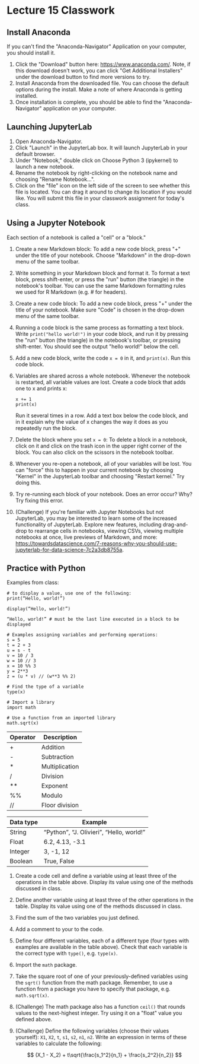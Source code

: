 # Lecture 15 Classwork

## Install Anaconda

If you can't find the "Anaconda-Navigator" Application on your computer, you should install it. 

1. Click the "Download" button here: https://www.anaconda.com/. Note, if this download doesn't work, you can click "Get Additional Installers" under the download button to find more versions to try.
2. Install Anaconda from the downloaded file. You can choose the default options during the install. Make a note of where Anaconda is getting installed.
3. Once installation is complete, you should be able to find the "Anaconda-Navigator" application on your computer.

## Launching JupyterLab

1. Open Anaconda-Navigator.
1. Click "Launch" in the JupyterLab box. It will launch JupyterLab in your default browser.
1. Under "Notebook," double click on Choose Python 3 (ipykernel) to launch a new notebook.
1. Rename the notebook by right-clicking on the notebook name and choosing "Rename Notebook...".
1. Click on the "file" icon on the left side of the screen to see whether this file is located. You can drag it around to change its location if you would like. You will submit this file in your classwork assignment for today's class.

## Using a Jupyter Notebook

Each section of a notebook is called a "cell" or a "block."
1. Create a new Markdown block: To add a new code block, press "+" under the title of your notebook. Choose "Markdown" in the drop-down menu of the same toolbar.
1. Write something in your Markdown block and format it. To format a text block, press shift-enter, or press the "run" button (the triangle) in the notebook's toolbar. You can use the same Markdown formatting rules we used for R Markdown (e.g. # for headers).
1. Create a new code block: To add a new code block, press "+" under the title of your notebook. Make sure "Code" is chosen in the drop-down menu of the same toolbar.
1. Running a code block is the same process as formatting a text block. Write `print("hello world!")` in your code block, and run it by pressing the "run" button (the triangle) in the notebook's toolbar, or pressing shift-enter. You should see the output "hello world!" below the cell.
1. Add a new code block, write the code `x = 0` in it, and `print(x)`. Run this code block.
1. Variables are shared across a whole notebook. Whenever the notebook is restarted, all variable values are lost. Create a code block that adds one to x and prints x: 
   ```
   x += 1
   print(x)
   ```

   Run it several times in a row. Add a text box below the code block, and in it explain why the value of x changes the way it does as you repeatedly run the block.    
1. Delete the block where you set `x = 0`: To delete a block in a notebook, click on it and click on the trash icon in the upper right corner of the block. You can also click on the scissors in the notebook toolbar.
1. Whenever you re-open a notebook, all of your variables will be lost. You can "force" this to happen in your current notebook by choosing "Kernel" in the JupyterLab toolbar and choosing "Restart kernel." Try doing this.
1. Try re-running each block of your notebook. Does an error occur? Why? Try fixing this error.
1. (Challenge) If you're familiar with Jupyter Notebooks but not JupyterLab, you may be interested to learn some of the increased functionality of JupyterLab. Explore new features, including drag-and-drop to rearrange cells in notebooks, viewing CSVs, viewing multiple notebooks at once, live previews of Markdown, and more: https://towardsdatascience.com/7-reasons-why-you-should-use-jupyterlab-for-data-science-7c2a3db8755a. 

## Practice with Python

Examples from class:
```
# to display a value, use one of the following:
print(“Hello, world!”)

display(“Hello, world!”)

“Hello, world!” # must be the last line executed in a block to be displayed

# Examples assigning variables and performing operations:
s = 5
t = 2 + 3
u = s - t
v = 10 / 3
w = 10 // 3
x = 10 %% 3
y = 2**3
z = (u * v) // (w**3 %% 2)

# Find the type of a variable
type(x)

# Import a library
import math

# Use a function from an imported library
math.sqrt(x)
```

| Operator | Description |
-- | --
| + | Addition |
| - | Subtraction |
| * | Multiplication |
| / | Division |
| ** | Exponent |
| %% | Modulo |
| // | Floor division |

| Data type | Example |
-- | -- 
| String | “Python”, “J. Olivieri”, “Hello, world!” |
| Float | 6.2, 4.13, -3.1 |
| Integer | 3, -1, 12 |
| Boolean | True, False |

1. Create a code cell and define a variable  using at least three of the operations in the table above. Display its value using one of the methods discussed in class.
2. Define another variable using at least three of the other operations in the table. Display its value using one of the methods discussed in class.
3. Find the sum of the two variables you just defined.
4. Add a comment to your to the code.
5. Define four different variables, each of a different type (four types with examples are available in the table above). Check that each variable is the correct type with `type()`, e.g. `type(x)`. 
6. Import the `math` package. 
7. Take the square root of one of your previously-defined variables using the `sqrt()` function from the math package. Remember, to use a function from a package you have to specify that package, e.g. `math.sqrt(x)`.
8. (Challenge) The math package also has a function `ceil()` that rounds values to the next-highest integer. Try using it on a "float" value you defined above.
9. (Challenge) Define the following variables (choose their values yourself): `X1`, `X2`, `t`, `s1`, `s2`, `n1`, `n2`. Write an expression in terms of these variables to calculate the following:
   
   $$ (X_1 - X_2) + t\sqrt{\frac{s_1^2}{n_1} + \frac{s_2^2}{n_2}} $$


